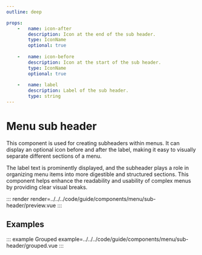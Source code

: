 ```yaml
---
outline: deep

props:
    -   name: icon-after
        description: Icon at the end of the sub header.
        type: IconName
        optional: true
        
    -   name: icon-before
        description: Icon at the start of the sub header.
        type: IconName
        optional: true
        
    -   name: label
        description: Label of the sub header.
        type: string
---
```


# Menu sub header

This component is used for creating subheaders within menus. It can display an optional icon before and after the label, making it easy to visually separate different sections of a menu.

The label text is prominently displayed, and the subheader plays a role in organizing menu items into more digestible and structured sections. This component helps enhance the readability and usability of complex menus by providing clear visual breaks.

::: render
render=../../../code/guide/components/menu/sub-header/preview.vue
:::

<FrontmatterDocs/>

## Examples

::: example Grouped
example=../../../code/guide/components/menu/sub-header/grouped.vue
:::
